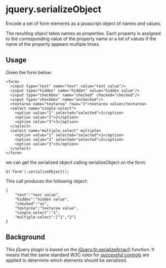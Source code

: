 # jquery.serializeObject

Encode a set of form elements as a javascript object of names and values.

The resulting object takes names as properties. Each property is assigned to the corresponding value of the property name or a list of values if the name of the property appears multiple times.


## Usage

Given the form below:

    <form>
      <input type="text" name="text" value="text value"/>
      <input type="hidden" name="hidden" value="hidden value"/>
      <input type="checkbox" name="checked" checked="checked"/>
      <input type="checkbox" name="unchecked"/>
      <textarea name="textarea" rows="3">textarea value</textarea>
      <select name="single-select">
        <option value="1" selected="selected">1</option>
        <option value="2">2</option>
        <option value="3">3</option>
      </select>
      <select name="multiple-select" multiple>
        <option value="1" selected="selected">1</option>
        <option value="2" selected="selected">2</option>
        <option value="3">3</option>
      </select>
    </form>

we can get the serialized object calling serializeObject on the form:

    $('form').serializeObject();

This call produces the following object:

    {
        "text":"text value",
        "hidden":"hidden value",
        "checked":"on",
        "textarea":"textarea value",
        "single-select":"1",
        "multiple-select":["1","2"]
    }

## Background

This jQuery plugin is based on the [jQuery.fn.serializeArray()](http://api.jquery.com/serializeArray/) function. It means that the same standard W3C rules for [successful controls](http://www.w3.org/TR/html401/interact/forms.html#h-17.13.2) are applied to determine which elements should be serialized.
